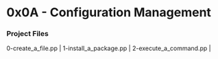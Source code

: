 # 0x0A - Configuration Management

### Project Files
0-create_a_file.pp |
1-install_a_package.pp |
2-execute_a_command.pp |
